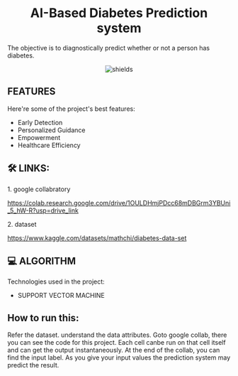 <h1 align="center" id="title">AI-Based Diabetes Prediction system</h1>

<p id="description">The objective is to diagnostically predict whether or not a person has diabetes.</p>

<p align="center"><img src="https://img.shields.io/pypi/pyversions/numpy" alt="shields"></p>

  
  
<h2> FEATURES</h2>

Here're some of the project's best features:

*   Early Detection
*   Personalized Guidance
*   Empowerment
*   Healthcare Efficiency

<h2>🛠️ LINKS:</h2>

<p>1. google collabratory</p>


https://colab.research.google.com/drive/1OULDHmjPDcc68mDBGrm3YBUni_5_hW-R?usp=drive_link


<p>2. dataset</p>


https://www.kaggle.com/datasets/mathchi/diabetes-data-set


  
  
<h2>💻 ALGORITHM</h2>

Technologies used in the project:

*   SUPPORT VECTOR MACHINE

<h2>How to run this:</h2>
Refer the dataset.
understand the data attributes.
Goto google collab, there you can see the code for this project.
Each cell canbe run on that cell itself and can get the output instantaneously.
At the end of the collab, you can find the input label.
As you give your input values the prediction system may predict the result.
